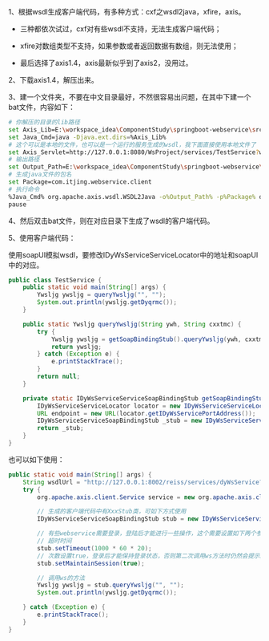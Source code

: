1、根据wsdl生成客户端代码，有多种方式：cxf之wsdl2java，xfire，axis。

- 三种都依次试过，cxf对有些wsdl不支持，无法生成客户端代码；

- xfire对数组类型不支持，如果参数或者返回数据有数组，则无法使用；

- 最后选择了axis1.4，axis最新似乎到了axis2，没用过。

2、下载axis1.4，解压出来。

3、建一个文件夹，不要在中文目录最好，不然很容易出问题，在其中下建一个bat文件，内容如下：

```bash
# 你解压的目录的lib路径
set Axis_Lib=E:\workspace_idea\ComponentStudy\springboot-webservice\src\main\resources\axis-1_4\lib
set Java_Cmd=java -Djava.ext.dirs=%Axis_Lib%
# 这个可以是本地的文件，也可以是一个运行的服务生成的wsdl，我下面直接使用本地文件了
set Axis_Servlet=http://127.0.0.1:8080/WsProject/services/TestService?wsdl
# 输出路径
set Output_Path=E:\workspace_idea\ComponentStudy\springboot-webservice\src\main\java
# 生成java文件的包名
set Package=com.itjing.webservice.client
# 执行命令
%Java_Cmd% org.apache.axis.wsdl.WSDL2Java -o%Output_Path% -p%Package% dyWsService.wsdl
pause
```

4、然后双击bat文件，则在对应目录下生成了wsdl的客户端代码。

5、使用客户端代码：

使用soapUI模拟wsdl，要修改IDyWsServiceServiceLocator中的地址和soapUI中的对应。

```java
public class TestService {
    public static void main(String[] args) {
        Ywsljg ywsljg = queryYwsljg("", "");
        System.out.println(ywsljg.getDyqrmc());
    }

    public static Ywsljg queryYwsljg(String ywh, String cxxtmc) {
        try {
            Ywsljg ywsljg = getSoapBindingStub().queryYwsljg(ywh, cxxtmc);
            return ywsljg;
        } catch (Exception e) {
            e.printStackTrace();
        }
        return null;
    }

    private static IDyWsServiceServiceSoapBindingStub getSoapBindingStub() throws MalformedURLException, RemoteException {
        IDyWsServiceServiceLocator locator = new IDyWsServiceServiceLocator();
        URL endpoint = new URL(locator.getIDyWsServicePortAddress());
        IDyWsServiceServiceSoapBindingStub _stub = new IDyWsServiceServiceSoapBindingStub(endpoint, locator);
        return _stub;
    }
}
```

也可以如下使用：

```java
public static void main(String[] args) {
    String wsdlUrl = "http://127.0.0.1:8002/reiss/services/dyWsService?wsdl";
    try {
        org.apache.axis.client.Service service = new org.apache.axis.client.Service();

        // 生成的客户端代码中有XxxStub类，可如下方式使用
        IDyWsServiceServiceSoapBindingStub stub = new IDyWsServiceServiceSoapBindingStub(new URL(wsdlUrl), service);

        // 有些webservice需要登录，登陆后才能进行一些操作，这个需要设置如下两个参数：
        // 超时时间
        stub.setTimeout(1000 * 60 * 20);
        // 次数设置true，登录后才能保持登录状态，否则第二次调用ws方法时仍然会提示未登录。
        stub.setMaintainSession(true);

        // 调用ws的方法
        Ywsljg ywsljg = stub.queryYwsljg("", "");
        System.out.println(ywsljg.getDyqrmc());

    } catch (Exception e) {
        e.printStackTrace();
    }
}
```

